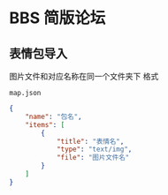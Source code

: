 # BBS 简版论坛

## 表情包导入

图片文件和对应名称在同一个文件夹下
格式

`map.json`
```JSON
{
    "name": "包名",
    "items": [
        {
            "title": "表情名",
            "type": "text/img",
            "file": "图片文件名"
        }
    ]
}
```